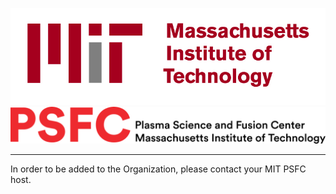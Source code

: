 ![MIT](../images/mit.jpg)
![PSFC](../images/psfc.png)

---

In order to be added to the Organization, please contact your MIT PSFC host.
